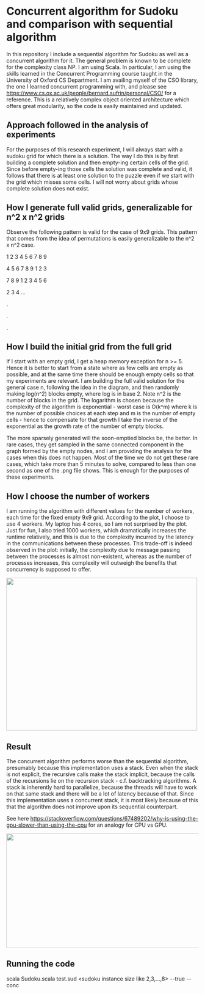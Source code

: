 # Concurrent algorithm for Sudoku and comparison with sequential algorithm

In this repository I include a sequential algorithm for Sudoku as well as a concurrent algorithm for it. The general problem is known to be complete for the complexity class NP. I am using Scala. In particular, I am using the skills learned in the Concurrent Programming course taught in the University of Oxford CS Department. I am availing myself of the CSO library, the one I learned concurrent programming with, and please see https://www.cs.ox.ac.uk/people/bernard.sufrin/personal/CSO/ for a reference. This is a relatively complex object oriented architecture which offers great modularity, so the code is easily maintained and updated. 

## Approach followed in the analysis of experiments

For the purposes of this research experiment, I will always start with a sudoku grid for which there is a solution. The way I do this is by first building a complete solution and then empty-ing certain cells of the grid. Since before empty-ing those cells the solution was complete and valid, it follows that there is at least one solution to the puzzle even if we start with the grid which misses some cells. I will not worry about grids whose complete solution does not exist.

## How I generate full valid grids, generalizable for n^2 x n^2 grids

Observe the following pattern is valid for the case of 9x9 grids. This pattern that comes from the idea of permutations is easily generalizable to the n^2 x n^2 case. 

1 2 3 4 5 6 7 8 9

4 5 6 7 8 9 1 2 3

7 8 9 1 2 3 4 5 6 

2 3 4 ...

.

.

.


## How I build the initial grid from the full grid


If I start with an empty grid, I get a heap memory exception for n >= 5. Hence it is better to start from a state where as few cells are empty as possible, and at the same time there should be enough empty cells so that my experiments are relevant. I am building the full valid solution for the general case n, following the idea in the diagram, and then randomly making log(n^2) blocks empty, where log is in base 2. Note n^2 is the number of blocks in the grid. The logarithm is chosen because the complexity of the algorithm is exponential - worst case is O(k^m) where k is the number of possible choices at each step and m is the number of empty cells - hence to compensate for that growth I take the inverse of the exponential as the growth rate of the number of empty blocks. 

The more sparsely generated will the soon-emptied blocks be, the better. In rare cases, they get sampled in the same connected component in the graph formed by the empty nodes, and I am providing the analysis for the cases when this does not happen. Most of the time we do not get these rare cases, which take more than 5 minutes to solve, compared to less than one second as one of the .png file shows. This is enough for the purposes of these experiments.

## How I choose the number of workers

I am running the algorithm with different values for the number of workers, each time for the fixed empty 9x9 grid. According to the plot, I choose to use 4 workers. My laptop has 4 cores, so I am not surprised by the plot. Just for fun, I also tried 1000 workers, which dramatically increases the runtime relatively, and this is due to the complexity incurred by the latency in the communications between these processes. This trade-off is indeed observed in the plot: initially, the complexity due to message passing between the processes is almost non-existent, whereas as the number of processes increases, this complexity will outweigh the benefits that concurrency is supposed to offer.

<img src = "https://user-images.githubusercontent.com/58377307/147744960-d3e224a8-4d04-43a5-8a96-a2aaafa0acc8.jpg" height="400" width="500">

## Result

The concurrent algorithm performs worse than the sequential algorithm, presumably because this implementation uses a stack. Even when the stack is not explicit, the recursive calls make the stack implicit, because the calls of the recursions lie on the recursion stack - c.f. backtracking algorithms. A stack is inherently hard to parallelize, because the threads will have to work on that same stack and there will be a lot of latency because of that. Since this implementation uses a concurrent stack, it is most likely  because of this that the algorithm does not improve upon its sequential counterpart.  

See here https://stackoverflow.com/questions/67489202/why-is-using-the-gpu-slower-than-using-the-cpu for an analogy for CPU vs GPU.

<img src = "https://user-images.githubusercontent.com/58377307/147743736-6565f2a4-d154-4bdb-b240-2ee9568b7367.jpg" height="300" width="600">

## Running the code

scala Sudoku.scala test.sud <sudoku instance size like 2,3,...,8> --true --conc <number of workers>
